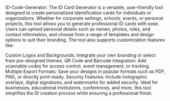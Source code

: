 ID-Code-Generator:
The ID Card Generator is a versatile, user-friendly tool designed to create personalized identification cards for individuals or organizations. Whether for corporate settings, schools, events, or personal projects, this tool allows you to generate professional ID cards with ease. Users can upload personal details such as names, photos, roles, and contact information, and choose from a range of templates and design options to suit their branding. The tool also supports customization features like:

Custom Logos and Backgrounds: Integrate your own branding or select from pre-designed themes.
QR Code and Barcode Integration: Add scannable codes for access control, event management, or tracking.
Multiple Export Formats: Save your designs in popular formats such as PDF, PNG, or directly print-ready.
Security Features: Include holographic overlays, digital signatures, and watermarks for added security.
Ideal for businesses, educational institutions, conferences, and more, this tool simplifies the ID creation process while ensuring a professional finish.

